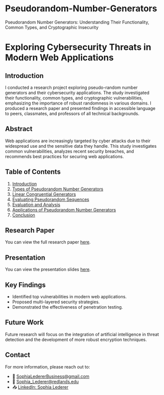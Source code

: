# Pseudorandom-Number-Generators
Pseudorandom Number Generators: Understanding Their Functionality, Common Types, and Cryptographic Insecurity
# Exploring Cybersecurity Threats in Modern Web Applications

## Introduction

I conducted a research project exploring pseudo-random number generators and their cybersecurity applications. The study investigated their functionality, common types, and cryptographic vulnerabilities, emphasizing the importance of robust randomness in various domains. I produced a research paper and presented findings in accessible language to peers, classmates, and professors of all technical backgrounds.


## Abstract

Web applications are increasingly targeted by cyber attacks due to their widespread use and the sensitive data they handle. This study investigates common vulnerabilities, analyzes recent security breaches, and recommends best practices for securing web applications.

## Table of Contents

1. [Introduction](#introduction)
2. [Types of Pseudorandom Number Generators](#types-of-PRNGS)
3. [Linear Congruential Generators](#linear-congruential-generators)
4. [Evaluating Pseudorandom Sequences](#pseudorandom-sequences)
5. [Evaluation and Analysis](#analysis)
6. [Applications of Pseudorandom Number Generators](#applications)
7. [Conclusion](#conclusion)

## Research Paper

You can view the full research paper [here](./Research-Paper/Pseudorandom-Number-Generators-Research-Paper.docx).

## Presentation

You can view the presentation slides [here](./Research-Paper/presentation.pptx).

## Key Findings

- Identified top vulnerabilities in modern web applications.
- Proposed multi-layered security strategies.
- Demonstrated the effectiveness of penetration testing.

## Future Work

Future research will focus on the integration of artificial intelligence in threat detection and the development of more robust encryption techniques.

## Contact

For more information, please reach out to:
- 📧 [SophiaLedererBusiness@gmail.com](mailto:SophiaLedererBusiness@gmail.com)
- 📧 [Sophia_Lederer@redlands.edu](mailto:Sophia_Lederer@redlands.edu)
- 📥 [LinkedIn: Sophia Lederer](https://www.linkedin.com/in/sophia-lederer/)
